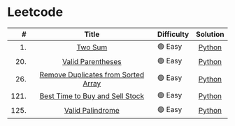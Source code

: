 # Leetcode

|    # |                                                         Title                                                         | Difficulty |                                                            Solution                                                             |
| ---: | :-------------------------------------------------------------------------------------------------------------------: | :--------- | :-----------------------------------------------------------------------------------------------------------------------------: |
|   1. |                             [Two Sum](https://leetcode.com/problems/two-sum/description/)                             | 🟢 Easy    |                    [Python](https://github.com/daolivar01/leetcode/blob/main/easy/python/two_sum/two_sum.py)                    |
|  20. |                   [Valid Parentheses](https://leetcode.com/problems/valid-parentheses/description/)                   | 🟢 Easy    |          [Python](https://github.com/daolivar01/leetcode/blob/main/easy/python/valid_parentheses/valid_parentheses.py)          |
|  26. | [Remove Duplicates from Sorted Array](https://leetcode.com/problems/remove-duplicates-from-sorted-array/description/) | 🟢 Easy    | [Python](https://github.com/daolivar01/leetcode/blob/main/easy/python/remove_duplicates_from_sorted_array/remove_duplicates.py) |
| 121. |     [Best Time to Buy and Sell Stock](https://leetcode.com/problems/best-time-to-buy-and-sell-stock/description/)     | 🟢 Easy    |      [Python](https://github.com/daolivar01/leetcode/blob/main/easy/python/best_time_to_buy_and_sell_stock/max_profit.py)       |
| 125. |                    [Valid Palindrome](https://leetcode.com/problems/valid-palindrome/description/)                    | 🟢 Easy    |           [Python](https://github.com/daolivar01/leetcode/blob/main/easy/python/valid_palindrome/valid_palindrome.py)           |
